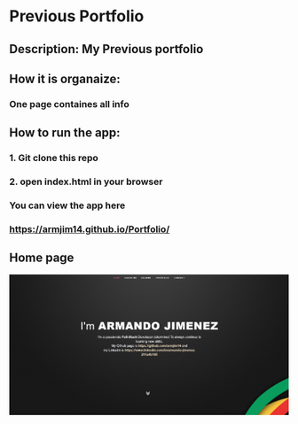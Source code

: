 # Previous Portfolio

## Description: My Previous portfolio 

## How it is organaize:
### One page containes all info

## How to run the app:
### 1. Git clone this repo
### 2. open index.html in your browser

### You can view the app here
### https://armjim14.github.io/Portfolio/

## Home page
![home Page Image](Homepage.png)

